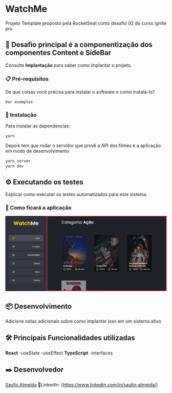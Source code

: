 # WatchMe 

Projeto Template proposto pela RocketSeat como desafio 02 do curso ignite pro

## 🚀 Desafio principal é a componentização dos componentes Content e SideBar


Consulte **Implantação** para saber como implantar o projeto.

### 📋 Pré-requisitos

De que coisas você precisa para instalar o software e como instalá-lo?

```
Dar exemplos
```

### 🔧 Instalação

Para instalar as dependencias:

```
yarn
```

Depois tem que rodar o servidor que provê a API dos filmes e a aplicação em modo de desenvolvimento

```
yarn server
yarn dev
```


## ⚙️ Executando os testes

Explicar como executar os testes automatizados para este sistema.

### 🔩 Como ficará a aplicação
 <img src="/example.png"/>


## 📦 Desenvolvimento

Adicione notas adicionais sobre como implantar isso em um sistema ativo

## 🛠️ Principais Funcionalidades utilizadas

**React**
    -useState
    -useEffect
**TypeScript**
    -interfaces

## ✒️ Desenvolvedor

[Saullo Almeida](https://github.com/saulloalmeida)
📄LinkedIn: (https://www.linkedin.com/in/saullo-almeida/)